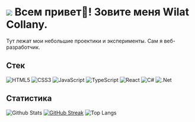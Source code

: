 # ![](https://komarev.com/ghpvc/?username=Wilat) Всем привет👋! Зовите меня Wilat Collany.
Тут лежат мои небольшие проектики и эксперименты. Сам я веб-разработчик.


## Стек
![HTML5](https://img.shields.io/badge/-HTML5-E34F26?style=flat-square&logo=html5&logoColor=white) 
![CSS3](https://img.shields.io/badge/-CSS3-1572B6?style=flat-square&logo=css3) 
![JavaScript](https://img.shields.io/badge/-JavaScript-yellow?style=flat-square&logo=javascript)
![TypeScript](https://img.shields.io/badge/-typescript-%2347a2f1?style=flat-square&logo=typescript)
![React](https://img.shields.io/badge/-React-black?style=flat-square&logo=react)
![C#](https://img.shields.io/badge/-c%23-blueviolet?style=flat-square&logo=csharp)
![.Net](https://img.shields.io/badge/-.Net-blueviolet?style=flat-square&logo=dotnet)

## Статистика
![Github Stats](https://github-readme-stats.vercel.app/api?username=Wilat&count_private=true&show_icons=true&include_all_commits=true)
[![GitHub Streak](https://github-readme-streak-stats.herokuapp.com/?user=Wilat)](https://git.io/streak-stats)
![Top Langs](https://github-readme-stats.vercel.app/api/top-langs/?username=Wilat&layout=compact)

<!--
**Wilat/Wilat** is a ✨ _special_ ✨ repository because its `README.md` (this file) appears on your GitHub profile.

Here are some ideas to get you started:

- 🔭 I’m currently working on ...
- 🌱 I’m currently learning ...
- 👯 I’m looking to collaborate on ...
- 🤔 I’m looking for help with ...
- 💬 Ask me about ...
- 📫 How to reach me: ...
- 😄 Pronouns: ...
- ⚡ Fun fact: ...
-->
